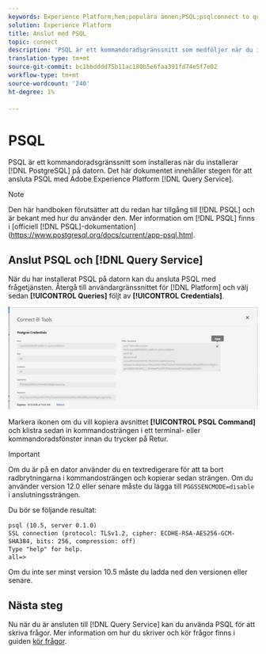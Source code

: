 ```yaml
---
keywords: Experience Platform;hem;populära ämnen;PSQL;psqlconnect to query service;Query service;query service;
solution: Experience Platform
title: Anslut med PSQL
topic: connect
description: 'PSQL är ett kommandoradsgränssnitt som medföljer när du installerar PostgreSQL på datorn. Du kan installera det genom att följa dessa anvisningar. '
translation-type: tm+mt
source-git-commit: bc1bbdddd75b11ac180b5e6faa391fd74e5f7e02
workflow-type: tm+mt
source-wordcount: '240'
ht-degree: 1%

---
```



# PSQL

PSQL är ett kommandoradsgränssnitt som installeras när du installerar [!DNL PostgreSQL] på datorn. Det här dokumentet innehåller stegen för att ansluta PSQL med Adobe Experience Platform [!DNL Query Service].

>[!NOTE]
>
> Den här handboken förutsätter att du redan har tillgång till [!DNL PSQL] och är bekant med hur du använder den. Mer information om [!DNL PSQL] finns i [officiell [!DNL PSQL]-dokumentation](https://www.postgresql.org/docs/current/app-psql.html.

## Anslut PSQL och [!DNL Query Service]

När du har installerat PSQL på datorn kan du ansluta PSQL med frågetjänsten. Återgå till användargränssnittet för [!DNL Platform] och välj sedan **[!UICONTROL Queries]** följt av **[!UICONTROL Credentials]**.

![Bild](../images/clients/psql/connect-bi.png)

Markera ikonen om du vill kopiera avsnittet **[!UICONTROL PSQL Command]** och klistra sedan in kommandosträngen i ett terminal- eller kommandoradsfönster innan du trycker på Retur.

>[!IMPORTANT]
>
>Om du är på en dator använder du en textredigerare för att ta bort radbrytningarna i kommandosträngen och kopierar sedan strängen. Om du använder version 12.0 eller senare måste du lägga till `PGGSSENCMODE=disable` i anslutningssträngen.

Du bör se följande resultat:

```shell
psql (10.5, server 0.1.0)
SSL connection (protocol: TLSv1.2, cipher: ECDHE-RSA-AES256-GCM-SHA384, bits: 256, compression: off)
Type "help" for help.
all=>
```

Om du inte ser minst version 10.5 måste du ladda ned den versionen eller senare.

## Nästa steg

Nu när du är ansluten till [!DNL Query Service] kan du använda PSQL för att skriva frågor. Mer information om hur du skriver och kör frågor finns i guiden [kör frågor](../best-practices/writing-queries.md).